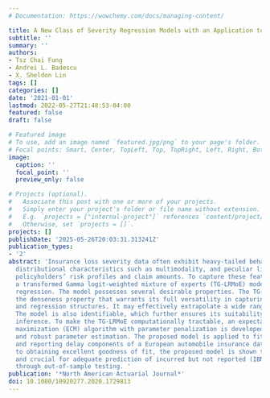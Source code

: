 ```yaml
---
# Documentation: https://wowchemy.com/docs/managing-content/

title: A New Class of Severity Regression Models with an Application to IBNR Prediction
subtitle: ''
summary: ''
authors:
- Tsz Chai Fung
- Andrei L. Badescu
- X. Sheldon Lin
tags: []
categories: []
date: '2021-01-01'
lastmod: 2022-05-27T21:48:53-04:00
featured: false
draft: false

# Featured image
# To use, add an image named `featured.jpg/png` to your page's folder.
# Focal points: Smart, Center, TopLeft, Top, TopRight, Left, Right, BottomLeft, Bottom, BottomRight.
image:
  caption: ''
  focal_point: ''
  preview_only: false

# Projects (optional).
#   Associate this post with one or more of your projects.
#   Simply enter your project's folder or file name without extension.
#   E.g. `projects = ["internal-project"]` references `content/project/deep-learning/index.md`.
#   Otherwise, set `projects = []`.
projects: []
publishDate: '2025-05-26T20:03:31.313241Z'
publication_types:
- '2'
abstract: 'Insurance loss severity data often exhibit heavy-tailed behavior, complex
  distributional characteristics such as multimodality, and peculiar links between
  policyholders’ risk profiles and claim amounts. To capture these features, we propose
  a transformed Gamma logit-weighted mixture of experts (TG-LRMoE) model for severity
  regression. The model possesses several desirable properties. The TG-LRMoE satisfies
  the denseness property that warrants its full versatility in capturing any distribution
  and regression structures. It may effectively extrapolate a wide range of tail behavior.
  The model is also identifiable, which further ensures its suitability for statistical
  inference. To make the TG-LRMoE computationally tractable, an expectation conditional
  maximization (ECM) algorithm with parameter penalization is developed for efficient
  and robust parameter estimation. The proposed model is applied to fit the severity
  and reporting delay components of a European automobile insurance dataset. In addition
  to obtaining excellent goodness of fit, the proposed model is shown to be useful
  and crucial for adequate prediction of incurred but not reported (IBNR) reserves
  through out-of-sample testing. '
publication: '*North American Actuarial Journal*'
doi: 10.1080/10920277.2020.1729813
---
```

